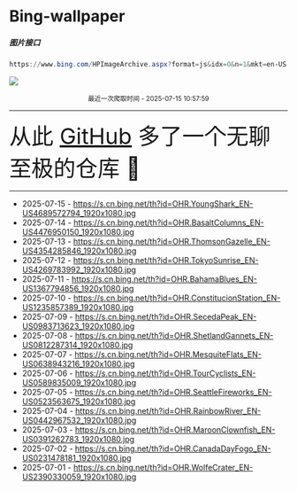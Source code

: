 # Bing-wallpaper

##### 图片接口

```powershell
https://www.bing.com/HPImageArchive.aspx?format=js&idx=0&n=1&mkt=en-US
```

 ![](https://s.cn.bing.net/th?id=OHR.YoungShark_EN-US4689572794_1920x1080.jpg)

<p align='center' >
    <small>
        最近一次爬取时间 - 2025-07-15 10:57:59
    </small>
    <br>
    <hr>
    <font size=7>
        <small>
           从此 <a href='https://github.com/'>GitHub</a> 多了一个无聊至极的仓库  🍳
        </small>
    </font>
    <hr>
</p>


- 2025-07-15 - https://s.cn.bing.net/th?id=OHR.YoungShark_EN-US4689572794_1920x1080.jpg 
- 2025-07-14 - https://s.cn.bing.net/th?id=OHR.BasaltColumns_EN-US4476950150_1920x1080.jpg 
- 2025-07-13 - https://s.cn.bing.net/th?id=OHR.ThomsonGazelle_EN-US4354285846_1920x1080.jpg 
- 2025-07-12 - https://s.cn.bing.net/th?id=OHR.TokyoSunrise_EN-US4269783992_1920x1080.jpg 
- 2025-07-11 - https://s.cn.bing.net/th?id=OHR.BahamaBlues_EN-US1367794856_1920x1080.jpg 
- 2025-07-10 - https://s.cn.bing.net/th?id=OHR.ConstitucionStation_EN-US1235857389_1920x1080.jpg 
- 2025-07-09 - https://s.cn.bing.net/th?id=OHR.SecedaPeak_EN-US0983713623_1920x1080.jpg 
- 2025-07-08 - https://s.cn.bing.net/th?id=OHR.ShetlandGannets_EN-US0812287314_1920x1080.jpg 
- 2025-07-07 - https://s.cn.bing.net/th?id=OHR.MesquiteFlats_EN-US0638943216_1920x1080.jpg 
- 2025-07-06 - https://s.cn.bing.net/th?id=OHR.TourCyclists_EN-US0589835009_1920x1080.jpg 
- 2025-07-05 - https://s.cn.bing.net/th?id=OHR.SeattleFireworks_EN-US0523563675_1920x1080.jpg 
- 2025-07-04 - https://s.cn.bing.net/th?id=OHR.RainbowRiver_EN-US0442967532_1920x1080.jpg 
- 2025-07-03 - https://s.cn.bing.net/th?id=OHR.MaroonClownfish_EN-US0391262783_1920x1080.jpg 
- 2025-07-02 - https://s.cn.bing.net/th?id=OHR.CanadaDayFogo_EN-US0231478181_1920x1080.jpg 
- 2025-07-01 - https://s.cn.bing.net/th?id=OHR.WolfeCrater_EN-US2390330059_1920x1080.jpg 
